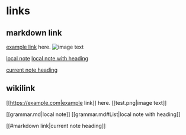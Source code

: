 # links

## markdown link
[example link](https://example.com) here.
![image text](test.png)

[local note](grammar.md)
[local note with heading](grammar.md#List)

[current note heading](#wikilink)

## wikilink
[[https://example.com|example link]] here.
[[test.png|image text]]

[[grammar.md|local note]]
[[grammar.md#List|local note with heading]]

[[#markdown link|current note heading]]
